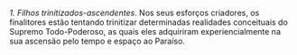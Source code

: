 ﻿<I>1. Filhos trinitizados-ascendentes</I>. Nos seus esforços criadores, os finalitores estão tentando trinitizar determinadas realidades conceituais do Supremo Todo-Poderoso, as quais eles adquiriram experiencialmente na sua ascensão pelo tempo e espaço ao Paraíso.<BR><BR>